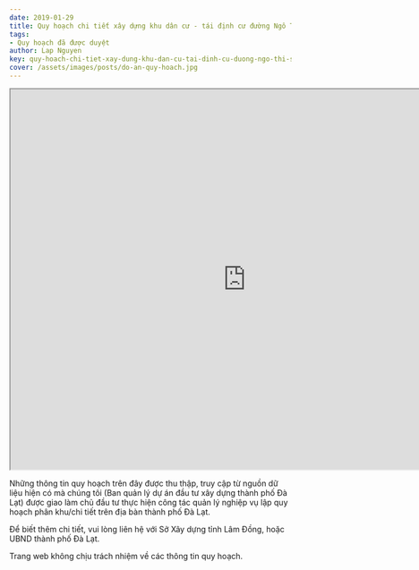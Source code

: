 ```yaml
---
date: 2019-01-29
title: Quy hoạch chi tiết xây dựng khu dân cư - tái định cư đường Ngô Thì Sỹ, phường 4
tags:
- Quy hoạch đã được duyệt
author: Lap Nguyen
key: quy-hoach-chi-tiet-xay-dung-khu-dan-cu-tai-dinh-cu-duong-ngo-thi-sy-phuong-4
cover: /assets/images/posts/do-an-quy-hoach.jpg
---
```


<iframe src="https://drive.google.com/file/d/1_wLGyFs0i1GGImEKHM4SQdeH_PQxSCjc/preview" width="840" height="680"></iframe>
<!--more-->

Những thông tin quy hoạch trên đây được thu thập, truy cập từ nguồn dữ liệu hiện có mà chúng tôi 
(Ban quản lý dự án đầu tư xây dựng thành phố Đà Lạt) được giao làm chủ đầu tư thực hiện công tác quản lý nghiệp vụ 
lập quy hoạch phân khu/chi tiết trên địa bàn thành phố Đà Lạt.

Để biết thêm chi tiết, vui lòng liên hệ với Sở Xây dựng tỉnh Lâm Đồng, hoặc UBND thành phố Đà Lạt.

Trang web không chịu trách nhiệm về các thông tin quy hoạch.